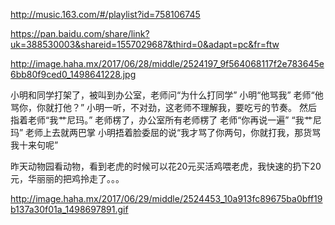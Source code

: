 http://music.163.com/#/playlist?id=758106745


https://pan.baidu.com/share/link?uk=388530003&shareid=1557029687&third=0&adapt=pc&fr=ftw

http://image.haha.mx/2017/06/28/middle/2524197_9f564068117f2e783645e6bb80f9ced0_1498641228.jpg

小明和同学打架了，被叫到办公室，老师问“为什么打同学” 小明“他骂我” 老师“他骂你，你就打他？” 小明一听，不对劲，这老师不理解我，要吃亏的节奏。 然后指着老师“我艹尼玛。” 老师楞了，办公室所有老师楞了 老师“你再说一遍” “我艹尼玛” 老师上去就两巴掌 小明捂着脸委屈的说“我才骂了你两句，你就打我，那货骂我十来句呢”




昨天动物园看动物，看到老虎的时候可以花20元买活鸡喂老虎，我快速的扔下20元，华丽丽的把鸡拎走了。。。

http://image.haha.mx/2017/06/29/middle/2524453_10a913fc89675ba0bff19b137a30f01a_1498697891.gif
